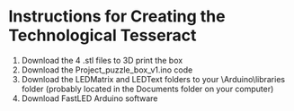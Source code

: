 # Instructions for Creating the Technological Tesseract

1) Download the 4 .stl files to 3D print the box
2) Download the Project_puzzle_box_v1.ino code
3) Download the LEDMatrix and LEDText folders to your \Arduino\libraries folder (probably located in the Documents folder on your computer)
4) Download FastLED Arduino software
